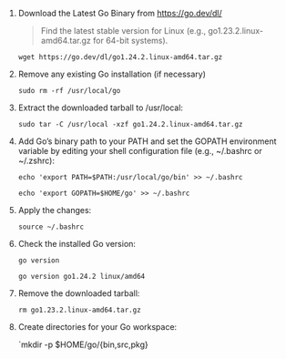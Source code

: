
1. Download the Latest Go Binary from https://go.dev/dl/

    > Find the latest stable version for Linux (e.g., go1.23.2.linux-amd64.tar.gz for 64-bit systems).

    `wget https://go.dev/dl/go1.24.2.linux-amd64.tar.gz`
   
2. Remove any existing Go installation (if necessary)
 
    `sudo rm -rf /usr/local/go`
   
3. Extract the downloaded tarball to /usr/local:

    `sudo tar -C /usr/local -xzf go1.24.2.linux-amd64.tar.gz`
   
4. Add Go’s binary path to your PATH and set the GOPATH environment variable by editing your shell configuration file (e.g., ~/.bashrc or ~/.zshrc):

    `echo 'export PATH=$PATH:/usr/local/go/bin' >> ~/.bashrc`

    `echo 'export GOPATH=$HOME/go' >> ~/.bashrc`
   
5. Apply the changes:

    `source ~/.bashrc`

6. Check the installed Go version:

    `go version`

    ```
    go version go1.24.2 linux/amd64
    ```

7. Remove the downloaded tarball:

   `rm go1.23.2.linux-amd64.tar.gz`
   
8. Create directories for your Go workspace:

    `mkdir -p $HOME/go/{bin,src,pkg}
